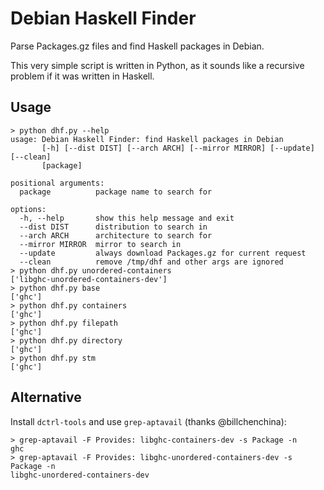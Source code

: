 # Debian Haskell Finder

Parse Packages.gz files and find Haskell packages in Debian.

This very simple script is written in Python,
as it sounds like a recursive problem if it was written in Haskell.

## Usage

```console
> python dhf.py --help
usage: Debian Haskell Finder: find Haskell packages in Debian
       [-h] [--dist DIST] [--arch ARCH] [--mirror MIRROR] [--update] [--clean]
       [package]

positional arguments:
  package          package name to search for

options:
  -h, --help       show this help message and exit
  --dist DIST      distribution to search in
  --arch ARCH      architecture to search for
  --mirror MIRROR  mirror to search in
  --update         always download Packages.gz for current request
  --clean          remove /tmp/dhf and other args are ignored
> python dhf.py unordered-containers
['libghc-unordered-containers-dev']
> python dhf.py base
['ghc']
> python dhf.py containers
['ghc']
> python dhf.py filepath
['ghc']
> python dhf.py directory
['ghc']
> python dhf.py stm
['ghc']
```

## Alternative

Install `dctrl-tools` and use `grep-aptavail` (thanks @billchenchina):

```console
> grep-aptavail -F Provides: libghc-containers-dev -s Package -n
ghc
> grep-aptavail -F Provides: libghc-unordered-containers-dev -s Package -n
libghc-unordered-containers-dev
```
